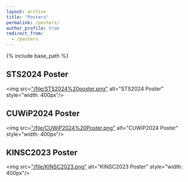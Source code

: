 ```yaml
---
layout: archive
title: "Posters"
permalink: /posters/
author_profile: true
redirect_from:
  - /posters
---
```

{% include base_path %}
## STS2024 Poster

<img src=["/file/STS2024%20poster.png"](https://margaret42.github.io/Yunjing-Wang/file/STS2024%20poster.png) alt="STS2024 Poster" style="width: 400px"/>

## CUWiP2024 Poster

<img src=["/file/CUWiP2024%20Poster.png"](https://margaret42.github.io/Yunjing-Wang/file/CUWiP2024%20Poster.png) alt="CUWiP2024 Poster" style="width: 400px"/>

## KINSC2023 Poster

<img src=["/file/KINSC2023.png"](https://margaret42.github.io/Yunjing-Wang/file/KINSC2023.png) alt="KINSC2023 Poster" style="width: 400px"/>


